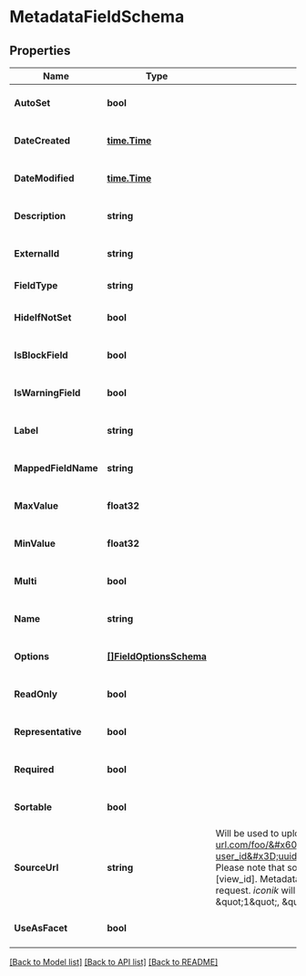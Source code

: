 # MetadataFieldSchema

## Properties
Name | Type | Description | Notes
------------ | ------------- | ------------- | -------------
**AutoSet** | **bool** |  | [optional] [default to null]
**DateCreated** | [**time.Time**](time.Time.md) |  | [optional] [default to null]
**DateModified** | [**time.Time**](time.Time.md) |  | [optional] [default to null]
**Description** | **string** |  | [optional] [default to null]
**ExternalId** | **string** |  | [optional] [default to null]
**FieldType** | **string** |  | [default to null]
**HideIfNotSet** | **bool** |  | [optional] [default to null]
**IsBlockField** | **bool** |  | [optional] [default to null]
**IsWarningField** | **bool** |  | [optional] [default to null]
**Label** | **string** |  | [optional] [default to null]
**MappedFieldName** | **string** |  | [optional] [default to null]
**MaxValue** | **float32** |  | [optional] [default to null]
**MinValue** | **float32** |  | [optional] [default to null]
**Multi** | **bool** |  | [optional] [default to null]
**Name** | **string** |  | [optional] [default to null]
**Options** | [**[]FieldOptionsSchema**](FieldOptionsSchema.md) |  | [optional] [default to null]
**ReadOnly** | **bool** |  | [optional] [default to null]
**Representative** | **bool** |  | [optional] [default to null]
**Required** | **bool** |  | [optional] [default to null]
**Sortable** | **bool** |  | [optional] [default to null]
**SourceUrl** | **string** | Will be used to upload MetadataField&#39;s &#x60;options&#x60;. Cannot be set or used as long as &#x60;options&#x60; are set.  **Example**: The value is &#x60;https://external-url.com/foo/&#x60;. In that case &#x60;GET&#x60; request will be sent to &#x60;https://external-url.com/foo/?user_id&#x3D;uuid1&amp;view_id&#x3D;uuid1&amp;field_name&#x3D;bar&amp;view_name&#x3D;user_view&amp;system_domain_id&#x3D;uuid1&#x60;. Please note that some query parameters were added by *iconik* to get values that were predefined in your system for each user [user_id] and view [view_id]. Metadata field name [field_name], view&#39;s name [view_name] and system domain identifier [system_domain_id] will be also passed in each request. *iconik* will successfully parse the response from that URL if it will be sent in JSON formatted string: &#x60;{\&quot;bar\&quot;: [{\&quot;value\&quot;: \&quot;1\&quot;, \&quot;label\&quot;: \&quot;1st\&quot;}, {\&quot;value\&quot;: \&quot;2\&quot;, \&quot;label\&quot;: \&quot;2nd\&quot;}]}&#x60; | [optional] [default to null]
**UseAsFacet** | **bool** |  | [optional] [default to null]

[[Back to Model list]](../README.md#documentation-for-models) [[Back to API list]](../README.md#documentation-for-api-endpoints) [[Back to README]](../README.md)


